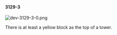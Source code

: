 #### 3129-3
![dev-3129-3-0.png](https://github.com/lil-lab/nlvr/raw/master/nlvr/dev/images/0/dev-3129-3-0.png "dev-3129-3-0.png")

There is at least a yellow block as the top of a tower.